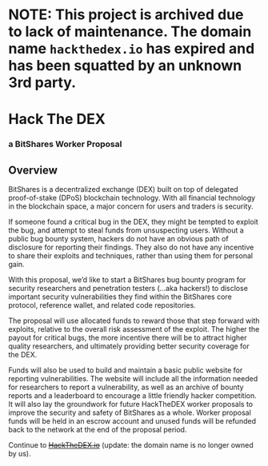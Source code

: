 # NOTE: This project is archived due to lack of maintenance. The domain name `hackthedex.io` has expired and has been squatted by an unknown 3rd party.

# Hack The DEX
### a BitShares Worker Proposal

## Overview
BitShares is a decentralized exchange (DEX) built on top of delegated proof-of-stake (DPoS) blockchain technology. With all financial technology in the blockchain space, a major concern for users and traders is security.

If someone found a critical bug in the DEX, they might be tempted to exploit the bug, and attempt to steal funds from unsuspecting users. Without a public bug bounty system, hackers do not have an obvious path of disclosure for reporting their findings. They also do not have any incentive to share their exploits and techniques, rather than using them for personal gain.

With this proposal, we’d like to start a BitShares bug bounty program for security researchers and penetration testers (...aka hackers!) to disclose important security vulnerabilities they find within the BitShares core protocol, reference wallet, and related code repositories.

The proposal will use allocated funds to reward those that step forward with exploits, relative to the overall risk assessment of the exploit. The higher the payout for critical bugs, the more incentive there will be to attract higher quality researchers, and ultimately providing better security coverage for the DEX.

Funds will also be used to build and maintain a basic public website for reporting vulnerabilities. The website will include all the information needed for researchers to report a vulnerability, as well as an archive of bounty reports and a leaderboard to encourage a little friendly hacker competition. It will also lay the groundwork for future HackTheDEX worker proposals to improve the security and safety of BitShares as a whole.
Worker proposal funds will be held in an escrow account and unused funds will be refunded back to the network at the end of the proposal period.

Continue to <del>[HackTheDEX.io](#overview)</del> (update: the domain name is no longer owned by us).
